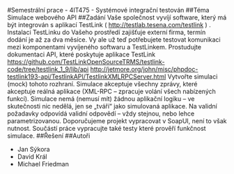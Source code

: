 #Semestrální prace - 4IT475 - Systémové integrační testován
##Téma
Simulace webového API
##Zadání
Vaše společnost vyvíjí software, který má být integrován s aplikací TestLink (
http://testlab.tesena.com/testlink ) . Instalaci TestLinku do Vašeho prostředí zajišťuje externí firma,
termín dodání je až za dva měsíce. Vy ale už teď potřebujete testovat komunikaci mezi
komponentami vyvíjeného softwaru a TestLinkem.
Prostudujte dokumentaci API, které poskytuje aplikace TestLink
https://github.com/TestLinkOpenSourceTRMS/testlink-code/tree/testlink_1_9/lib/api
http://jetmore.org/john/misc/phpdoc-testlink193-api/TestlinkAPI/TestlinkXMLRPCServer.html
Vytvořte simulaci (mock) tohoto rozhraní.
Simulace akceptuje všechny zprávy, které akceptuje reálná aplikace (XML-RPC – zpracuje volání
všech nabízených funkcí).
Simulace nemá (nemusí mít) žádnou aplikační logiku – ve skutečnosti nic nedělá, jen se „tváří“ jako
simulovaná aplikace. Na validní požadavky odpovídá validní odpovědí – vždy stejnou, nebo lehce
parametrizovanou.
Doporučujeme projekt vypracovat v SoapUI, není to však nutnost. Součástí práce vypracujte také
testy které prověří funkčnost simulace.
##Řešení
##Autoři
* Jan Sýkora
* David Král
* Michael Friedman